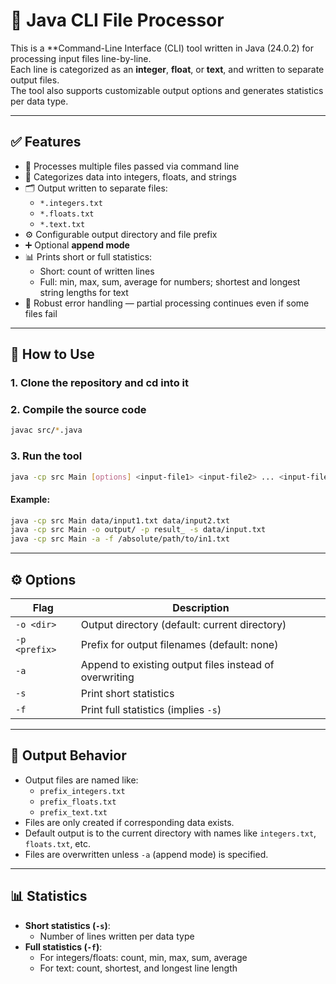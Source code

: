 # 🧹 Java CLI File Processor

This is a **Command-Line Interface (CLI) tool written in Java (24.0.2) for processing input files line-by-line.  
Each line is categorized as an **integer**, **float**, or **text**, and written to separate output files.  
The tool also supports customizable output options and generates statistics per data type.

---

## ✅ Features

- 🚀 Processes multiple files passed via command line
- 📂 Categorizes data into integers, floats, and strings
- 🗂 Output written to separate files:
  - `*.integers.txt`
  - `*.floats.txt`
  - `*.text.txt`
- ⚙️ Configurable output directory and file prefix
- ➕ Optional **append mode**
- 📊 Prints short or full statistics:
  - Short: count of written lines
  - Full: min, max, sum, average for numbers; shortest and longest string lengths for text
- 🔐 Robust error handling — partial processing continues even if some files fail

---

## 🔧 How to Use

### 1. Clone the repository and cd into it

### 2. Compile the source code

```sh
javac src/*.java
```

### 3. Run the tool

```sh
java -cp src Main [options] <input-file1> <input-file2> ... <input-fileN>
```

#### Example:

```sh
java -cp src Main data/input1.txt data/input2.txt
java -cp src Main -o output/ -p result_ -s data/input.txt
java -cp src Main -a -f /absolute/path/to/in1.txt
```

---

## ⚙️ Options

| Flag  | Description |
|-------|-------------|
| `-o <dir>` | Output directory (default: current directory) |
| `-p <prefix>` | Prefix for output filenames (default: none) |
| `-a` | Append to existing output files instead of overwriting |
| `-s` | Print short statistics |
| `-f` | Print full statistics (implies `-s`) |

---

## 📁 Output Behavior

- Output files are named like:
  - `prefix_integers.txt`
  - `prefix_floats.txt`
  - `prefix_text.txt`
- Files are only created if corresponding data exists.
- Default output is to the current directory with names like `integers.txt`, `floats.txt`, etc.
- Files are overwritten unless `-a` (append mode) is specified.

---

## 📊 Statistics

- **Short statistics (`-s`)**:
  - Number of lines written per data type
- **Full statistics (`-f`)**:
  - For integers/floats: count, min, max, sum, average
  - For text: count, shortest, and longest line length
